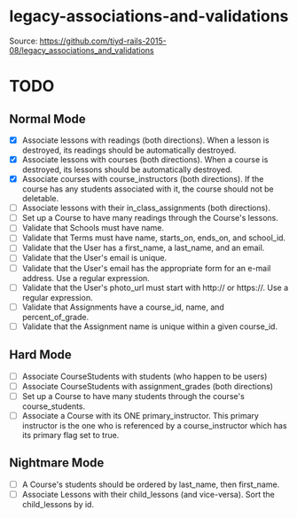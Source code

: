 # legacy-associations-and-validations
Source: https://github.com/tiyd-rails-2015-08/legacy_associations_and_validations

# TODO
## Normal Mode
- [x] Associate lessons with readings (both directions). When a lesson is destroyed, its readings should be automatically destroyed.
- [x] Associate lessons with courses (both directions). When a course is destroyed, its lessons should be automatically destroyed.
- [x] Associate courses with course_instructors (both directions). If the course has any students associated with it, the course should not be deletable.
- [ ] Associate lessons with their in_class_assignments (both directions).
- [ ] Set up a Course to have many readings through the Course's lessons.
- [ ] Validate that Schools must have name.
- [ ] Validate that Terms must have name, starts_on, ends_on, and school_id.
- [ ] Validate that the User has a first_name, a last_name, and an email.
- [ ] Validate that the User's email is unique.
- [ ] Validate that the User's email has the appropriate form for an e-mail address. Use a regular expression.
- [ ] Validate that the User's photo_url must start with http:// or https://. Use a regular expression.
- [ ] Validate that Assignments have a course_id, name, and percent_of_grade.
- [ ] Validate that the Assignment name is unique within a given course_id.

## Hard Mode
- [ ] Associate CourseStudents with students (who happen to be users)
- [ ] Associate CourseStudents with assignment_grades (both directions)
- [ ] Set up a Course to have many students through the course's course_students.
- [ ] Associate a Course with its ONE primary_instructor. This primary instructor is the one who is referenced by a course_instructor which has its primary flag set to true.

## Nightmare Mode
- [ ] A Course's students should be ordered by last_name, then first_name.
- [ ] Associate Lessons with their child_lessons (and vice-versa). Sort the child_lessons by id.
